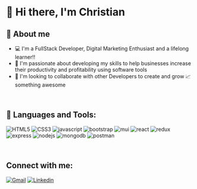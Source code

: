 # :wave: Hi there, I'm Christian 


## :book: About me 
- 💻 I'm a FullStack Developer, Digital Marketing Enthusiast and a lifelong learner!!
- 🏢 I'm passionate about developing my skills to help businesses increase their productivity and profitability using software tools
- 👯 I'm looking to collaborate with other Developers to create and grow 📈 something awesome


<br />

## :hammer: Languages and Tools:

![HTML5](https://img.shields.io/static/v1?message=HTML5&logo=html5&labelColor=5c5c5c&color=E34F26&logoColor=white&label=%20)
![CSS3](https://img.shields.io/static/v1?message=CSS3&logo=css3&labelColor=5c5c5c&color=1572B6&logoColor=white&label=%20)
![javascript](https://img.shields.io/static/v1?message=JavaScript&logo=javascript&labelColor=5c5c5c&color=F7DF1E&logoColor=white&label=%20)
![bootstrap](https://img.shields.io/static/v1?message=Bootstrap&logo=bootstrap&labelColor=5c5c5c&color=blueviolet&logoColor=white&label=%20)
![mui](https://img.shields.io/static/v1?message=MUI&logo=mui&labelColor=5c5c5c&color=0072E4&logoColor=white&label=%20)
![react](https://img.shields.io/static/v1?message=ReactJS&logo=react&labelColor=5c5c5c&color=1182c3&logoColor=white&label=%20)
![redux](https://img.shields.io/static/v1?message=Redux&logo=redux&labelColor=5c5c5c&color=764ABC&logoColor=white&label=%20)
![express](https://img.shields.io/static/v1?message=Express&logo=express&labelColor=5c5c5c&color=259DFF&logoColor=white&label=%20)
![nodejs](https://img.shields.io/static/v1?message=NodeJS&logo=node.js&labelColor=5c5c5c&color=026E00&logoColor=white&label=%20)
![mongodb](https://img.shields.io/static/v1?message=MongoDB&logo=mongodb&labelColor=5c5c5c&color=brightgreen&logoColor=white&label=%20)
![postman](https://img.shields.io/static/v1?message=Postman&logo=postman&labelColor=5c5c5c&color=FF6C37&logoColor=white&label=%20)

<br />

## Connect with me:

[![Gmail](https://img.shields.io/badge/crankobil@gmail.com-D14836??style=flat&logo=gmail&logoColor=white&link=mailto:crankobil@gmail.com)](mailto:crankobil@gmail.com) 
[![Linkedin](https://img.shields.io/badge/LinkedIn-0077B5?style=flat&logo=linkedin&logoColor=white)](https://www.linkedin.com/in/christian-ankobil/)

